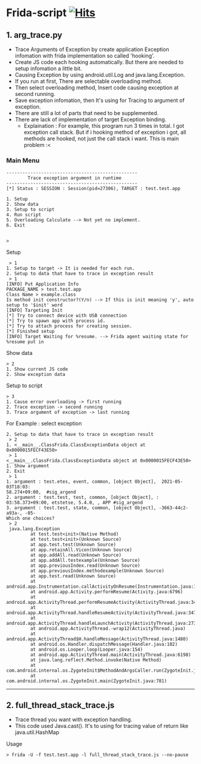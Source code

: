 # Frida-script [![Hits](https://hits.seeyoufarm.com/api/count/incr/badge.svg?url=https%3A%2F%2Fgithub.com%2FHyeonBell%2FTool%2Ftree%2Fmaster%2Ffrida-script&count_bg=%2379C83D&title_bg=%23555555&icon=&icon_color=%23E7E7E7&title=hits&edge_flat=false)](https://hits.seeyoufarm.com)


## 1. arg_trace.py
- Trace Arguments of Exception by create application Exception infomation with frida implementation so called 'hooking'.
- Create JS code each hooking automatically. But there are needed to setup infomation a little bit.
- Causing Exception by using android.util.Log and java.lang.Exception.
- If you run at first, There are selectable overloading method.
- Then select overloading method, Insert code causing exception at second running.
- Save exception infomation, then It's using for Tracing to argument of exception.
- There are still a lot of parts that need to be supplemented.
- There are lack of implementation of target Exception binding.
  - Explaination : For example, this program run 3 times in total. I got exception call stack. But if i hooking method of exception i got, all methods are hooked, not just the call stack i want. This is main problem :<

### Main Menu
```
-------------------------------------------------
        Trace exception argument in runtime
-------------------------------------------------
[*] Status : SESSION : Session(pid=27306), TARGET : test.test.app

1. Setup
2. Show data
3. Setup to script
4. Run script
5. Overloading Calculate --> Not yet no implement.
6. Exit


>
```


Setup
```
 > 1
1. Setup to target -> It is needed for each run.
2. Setup to data that have to trace in exception result
 > 1
[INFO] Put Application Info
PACKAGE_NAME > test.test.app
Class Name > example.class
Is method init constructor?(Y/n) --> If this is init meaning 'y', auto setup to '$init' word
[INFO] Targeting Init
[*] Try to connect device with USB connection
[*] Try to spawn app with process id.
[*] Try to attach process for creating session.
[*] Finished setup
[INFO] Target Waiting for %resume. --> Frida agent waiting state for %resume put in
```


Show data
```
> 2
1. Show current JS code
2. Show exception data
```


Setup to script
```
> 3
1. Cause error overloading -> first running
2. Trace exception -> second running
3. Trace argument of exception -> last running
```

For Example : select exception
```
2. Setup to data that have to trace in exception result
 > 2
1. <__main__.ClassFrida.ClassExceptionData object at 0x0000015FECF43E50>
 > 1
<__main__.ClassFrida.ClassExceptionData object at 0x0000015FECF43E50>
1. Show argument
2. Exit
 > 1
1. argument : test.etes, event, common, [object Object],  2021-05-03T18:03:
58.274+09:00,  #sig_argend
2. argument : test.test, test, common, [object Object], :
03:58.373+09:00, etstetse, 5.4.0, , APP #sig_argend
3. argument : test.test, state, common, [object Object], -3663-44c2-a93a-, -05-
Which one choices?
 > 2
 java.lang.Exception
         at test.test<init>(Native Method)
         at test.test<init>(Unknown Source)
         at app.test.test(Unknown Source)
         at app.retainAll.Vicon(Unknown Source)
         at app.addAll.read(Unknown Source)
         at app.addAll.testexample(Unknown Source)
         at app.previousIndex.read(Unknown Source)
         at app.previousIndex.methodexample(Unknown Source)
         at app.test.read(Unknown Source)
         at android.app.Instrumentation.callActivityOnResume(Instrumentation.java:1269)
         at android.app.Activity.performResume(Activity.java:6796)
         at android.app.ActivityThread.performResumeActivity(ActivityThread.java:3409)
         at android.app.ActivityThread.handleResumeActivity(ActivityThread.java:3472)
         at android.app.ActivityThread.handleLaunchActivity(ActivityThread.java:2735)
         at android.app.ActivityThread.-wrap12(ActivityThread.java)
         at android.app.ActivityThread$H.handleMessage(ActivityThread.java:1480)
         at android.os.Handler.dispatchMessage(Handler.java:102)
         at android.os.Looper.loop(Looper.java:154)
         at android.app.ActivityThread.main(ActivityThread.java:6198)
         at java.lang.reflect.Method.invoke(Native Method)
         at com.android.internal.os.ZygoteInit$MethodAndArgsCaller.run(ZygoteInit.java:891)
         at com.android.internal.os.ZygoteInit.main(ZygoteInit.java:781)

```

-----

## 2. full_thread_stack_trace.js
- Trace thread you want with exception handling.
- This code used Java.cast(). It's to using for tracing value of return like java.util.HashMap  

Usage
```
> frida -U -f test.test.app -l full_thread_stack_trace.js --no-pause
```
